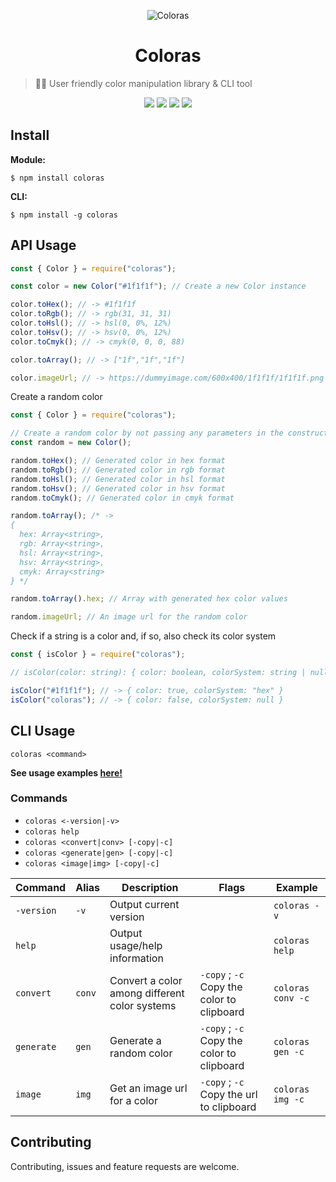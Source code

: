 <p align="center">
  <img src="https://github.com/mister-coded/coloras/raw/master/coloras.png" alt="Coloras">
</p>

<h1 align="center">Coloras</h1>

> 👨‍💻 User friendly color manipulation library & CLI tool

<p align="center">
  <img src="https://img.shields.io/npm/v/coloras?label=Latest%20Version&style=for-the-badge&logo=npm&color=informational">
  <img src="https://img.shields.io/npm/dw/coloras?style=for-the-badge">
  <img src="https://img.shields.io/github/forks/mister-coded/coloras?style=for-the-badge">
  <img src="https://img.shields.io/github/stars/mister-coded/coloras?style=for-the-badge">
</p>

## Install

**Module:**

```
$ npm install coloras
```

**CLI:**

```
$ npm install -g coloras
```

## API Usage

```js
const { Color } = require("coloras");

const color = new Color("#1f1f1f"); // Create a new Color instance

color.toHex(); // -> #1f1f1f
color.toRgb(); // -> rgb(31, 31, 31)
color.toHsl(); // -> hsl(0, 0%, 12%)
color.toHsv(); // -> hsv(0, 0%, 12%)
color.toCmyk(); // -> cmyk(0, 0, 0, 88)

color.toArray(); // -> ["1f","1f","1f"]

color.imageUrl; // -> https://dummyimage.com/600x400/1f1f1f/1f1f1f.png
```

Create a random color

```js
const { Color } = require("coloras");

// Create a random color by not passing any parameters in the constructor
const random = new Color(); 

random.toHex(); // Generated color in hex format
random.toRgb(); // Generated color in rgb format
random.toHsl(); // Generated color in hsl format
random.toHsv(); // Generated color in hsv format
random.toCmyk(); // Generated color in cmyk format

random.toArray(); /* -> 
{ 
  hex: Array<string>,
  rgb: Array<string>,
  hsl: Array<string>,
  hsv: Array<string>,
  cmyk: Array<string>
} */

random.toArray().hex; // Array with generated hex color values

random.imageUrl; // An image url for the random color
```

Check if a string is a color and, if so, also check its color system

```js
const { isColor } = require("coloras");

// isColor(color: string): { color: boolean, colorSystem: string | null }

isColor("#1f1f1f"); // -> { color: true, colorSystem: "hex" }
isColor("coloras"); // -> { color: false, colorSystem: null }
```

## CLI Usage

`coloras <command>`

**See usage examples [here!](https://github.com/mister-coded/coloras/blob/master/cli_demo)**

### Commands

- `coloras <-version|-v>`
- `coloras help`
- `coloras <convert|conv> [-copy|-c]`
- `coloras <generate|gen> [-copy|-c]`
- `coloras <image|img> [-copy|-c]`

| Command |   Alias | Description | Flags | Example |
| ----- | ----- | ----- | ----- | ----- |
| `-version` | `-v` | Output current version|  | `coloras -v` |
| `help` |  | Output usage/help information |  | `coloras help` |
| `convert` | `conv` | Convert a color among different color systems | `-copy` ; `-c` Copy the color to clipboard | `coloras conv -c` |
| `generate` | `gen` | Generate a random color | `-copy` ; `-c` Copy the color to clipboard | `coloras gen -c` |
| `image` | `img` | Get an image url for a color | `-copy` ; `-c` Copy the url to clipboard | `coloras img -c` |

## Contributing

Contributing, issues and feature requests are welcome.
